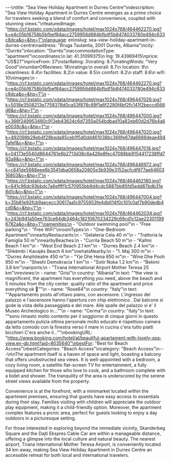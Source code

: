 ---\ntitle: "Sea View Holiday Apartment in Durres Centre"\ndescription: "Sea View Holiday Apartment in Durres Centre emerges as a prime choice for travelers seeking a blend of comfort and convenience, coupled with stunning views."\nfeaturedImage: "https://cf.bstatic.com/xdata/images/hotel/max1024x768/464462270.jpg?k=e4c05b16758b5bfbef84acc2759956d884bfbdf5b8474033780e494c633c8dca&o=&hp=1"\nlanguage: en\nslug: sea-view-holiday-apartment-in-durres-centre\naddress: "Rruga Taulantia, 2001 Durrës, Albania"\ncity: "Durrës"\nlocation: "Durrës"\naccommodationType: "apartment"\ncoordinates:\n  lat: 41.31099375\n  lng: 19.43969415\nprice: "US$27"\npriceFrom: 27\nstarRating: 3\nrating: 8.7\nratingWords: "Very Good"\nnumberOfReviews: 18\nratings:\n  overall: 8.7\n  location: 9\n  cleanliness: 8.4\n  facilities: 8.2\n  value: 8.5\n  comfort: 8.2\n  staff: 8.6\n  wifi: 10\nimages:\n  - "https://cf.bstatic.com/xdata/images/hotel/max1024x768/464462270.jpg?k=e4c05b16758b5bfbef84acc2759956d884bfbdf5b8474033780e494c633c8dca&o=&hp=1"\n  - "https://cf.bstatic.com/xdata/images/hotel/max1024x768/496447026.jpg?k=5018e3508213e7758378d0ca53f878c89f1a6f2280f4bf2fc141f2beccd566d6&o=&hp=1"\n  - "https://cf.bstatic.com/xdata/images/hotel/max1024x768/496447000.jpg?k=366f249953480c913eb43624c6d7355a054bdbad10a82eb60d2d76b4a6e0039c&o=&hp=1"\n  - "https://cf.bstatic.com/xdata/images/hotel/max1024x768/496447020.jpg?k=492098b28eb4f28beda85ceb1f5d0dd461038bc366fe67da6666deae4947afef&o=&hp=1"\n  - "https://cf.bstatic.com/xdata/images/hotel/max1024x768/496447018.jpg?k=04173e5540d8644761e6b2713d38c6a426e8fec47088bb9154417238ffd792a9&o=&hp=1"\n  - "https://cf.bstatic.com/xdata/images/hotel/max1024x768/496446972.jpg?k=c641de5688eee6b3541dba0658a20805e3b939e3152acfcdf977ae6460316803&o=&hp=1"\n  - "https://cf.bstatic.com/xdata/images/hotel/max1024x768/464462180.jpg?k=641c96dc93bbdc7a6effff1c570955bb9d4cdc5887bb85fd5edd87bdb31e8d1c&o=&hp=1"\n  - "https://cf.bstatic.com/xdata/images/hotel/max1024x768/496447004.jpg?k=35b81e92fcb9aececc30617aa1c9755953fe4db614f0c101c0af7b90dedb4cd0&o=&hp=1"\n  - "https://cf.bstatic.com/xdata/images/hotel/max1024x768/464462034.jpg?k=243b941a50ee763ce64db3464c18210670234229c69cd1c12ae223011996782a&o=&hp=1"\namenities:\n  - "Outdoor swimming pool"\n  - "Free parking"\n  - "Free WiFi"\nroomTypes:\n  - "One-Bedroom Apartment"\nnearbyRestaurants:\n  - "Gelateria Cela 40 m"\n  - "Trattoria la Famiglia 50 m"\nnearbyBeaches:\n  - "Currila Beach 50 m"\n  - "Kallmi Beach 1 km"\n  - "West End Beach 2.1 km"\n  - "Durres Beach 2.4 km"\n  - "Shkëmbi i Kavajës Beach 6 km"\nwhatsNearby:\n  - "1. Maj 300 m"\n  - "Durres Amphiteatre 450 m"\n  - "Yje Dhe Hena 850 m"\n  - "Wine Dhe Pooh 950 m"\n  - "Sheshi Demokracia 1 km"\n  - "Sotir Noka 1.2 km"\n  - "Bekimi 3.8 km"\nairports:\n  - "Tirana International Airport Mother Teresa 25 km"\nreviews:\n  - name: "Grisi"\n    country: "Albania"\n    text: "“the view is magnificent, the apartment has everything you need, above the beach and 5 minutes from the city center. quality ratio of the apartment and price everything ok 🥰”"\n  - name: "Rose64"\n    country: "Italy"\n    text: "“Appartamento posto all'ottavo piano, con ascensore. L'ingresso del palazzo e l'ascensore hanno l'apertura con chip elettronico . Dal balcone si gode la vista della passeggiata e del mare. Alle spalle del palazzo vi e' il Museo Archeologico in...”"\n  - name: "Cerma"\n    country: "Italy"\n    text: "“sono rimasto molto contento per il soggiorno di cinque giorni in questo appartamento pulizia ottima personale molto educato è rispettoso camera da letto comodo con la finestra verso il mare in cucina c'era tutto piatti bicchieri C'era anche il...”"\nbookingURL: "https://www.booking.com/hotel/al/beautiful-apartament-with-lovely-sea-view.en-gb.html?aid=8035640"\nbestFor: "Best for Beach Access"\nbestCategories: "Beach Access"\ncategory: "Beach Access"\n---\n\nThe apartment itself is a haven of space and light, boasting a balcony that offers unobstructed sea views. It is well-appointed with a bedroom, a cozy living room, a satellite flat-screen TV for entertainment, a fully equipped kitchen for those who love to cook, and a bathroom complete with a bidet and shower. The tranquility of the area is underscored by the serene street views available from the property.

Convenience is at the forefront, with a minimarket located within the apartment premises, ensuring that guests have easy access to essentials during their stay. Families visiting with children will appreciate the outdoor play equipment, making it a child-friendly option. Moreover, the apartment complex features a picnic area, perfect for guests looking to enjoy a day outdoors in a picturesque setting.

For those interested in exploring beyond the immediate vicinity, Skanderbeg Square and the Dajti Ekspres Cable Car are within a manageable distance, offering a glimpse into the local culture and natural beauty. The nearest airport, Tirana International Mother Teresa Airport, is conveniently located 34 km away, making Sea View Holiday Apartment in Durres Centre an accessible retreat for both local and international travelers.